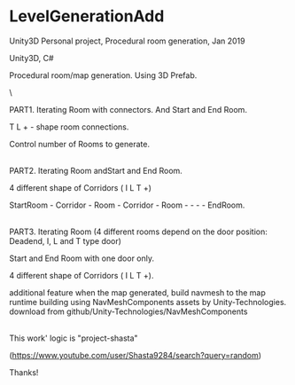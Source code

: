 # LevelGenerationAdd
Unity3D Personal project, Procedural room generation, Jan 2019

Unity3D, C#

Procedural room/map generation.
Using 3D Prefab.

\

PART1.
Iterating Room with connectors. And Start and End Room.

T L + - shape room connections.

Control number of Rooms to generate.


\
PART2.
Iterating Room andStart and End Room.

4 different shape of Corridors ( I L T +)

StartRoom - Corridor - Room - Corridor - Room - - - - EndRoom.


\
PART3.
Iterating Room (4 different rooms depend on the door position: Deadend, I, L and T type door)

Start and End Room with one door only.

4 different shape of Corridors ( I L T +).

additional feature when the map generated, build navmesh to the map runtime building 
using NavMeshComponents assets by Unity-Technologies.
download from github/Unity-Technologies/NavMeshComponents 

\
This work' logic is "project-shasta"  

(https://www.youtube.com/user/Shasta9284/search?query=random)

Thanks!
